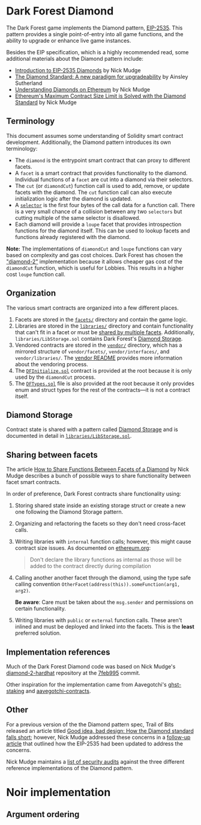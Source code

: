 # Dark Forest Diamond

The Dark Forest game implements the Diamond pattern, [EIP-2535](https://eips.ethereum.org/EIPS/eip-2535). This pattern provides a single point-of-entry into all game functions, and the ability to upgrade or enhance live game instances.

Besides the EIP specification, which is a highly recommended read, some additional materials about the Diamond pattern include:

- [Introduction to EIP-2535 Diamonds](https://eip2535diamonds.substack.com/p/introduction-to-the-diamond-standard) by Nick Mudge
- [The Diamond Standard: A new paradigm for upgradeability](https://medium.com/derivadex/the-diamond-standard-a-new-paradigm-for-upgradeability-569121a08954) by Ainsley Sutherland
- [Understanding Diamonds on Ethereum](https://dev.to/mudgen/understanding-diamonds-on-ethereum-1fb) by Nick Mudge
- [Ethereum's Maximum Contract Size Limit is Solved with the Diamond Standard](https://dev.to/mudgen/ethereum-s-maximum-contract-size-limit-is-solved-with-the-diamond-standard-2189) by Nick Mudge

## Terminology

This document assumes some understanding of Solidity smart contract development. Additionally, the Diamond pattern introduces its own terminology:

- The `diamond` is the entrypoint smart contract that can proxy to different facets.
- A `facet` is a smart contract that provides functionality to the diamond. Individual functions of a `facet` are cut into a diamond via their selectors.
- The `cut` (or `diamondCut`) function call is used to add, remove, or update facets with the diamond. The `cut` function call can also execute initialization logic after the diamond is updated.
- A [`selector`](https://docs.soliditylang.org/en/v0.8.10/abi-spec.html#function-selector) is the first four bytes of the call data for a function call. There is a very small chance of a collision between any two `selectors` but cutting multiple of the same selector is disallowed.
- Each diamond will provide a `loupe` facet that provides introspection functions for the diamond itself. This can be used to lookup facets and functions already registered with the diamond.

**Note:** The implementations of `diamondCut` and `loupe` functions can vary based on complexity and gas cost choices. Dark Forest has chosen the ["diamond-2"](https://github.com/mudgen/diamond#diamond-implementations) implementation because it allows cheaper gas cost of the `diamondCut` function, which is useful for Lobbies. This results in a higher cost `loupe` function call.

## Organization

The various smart contracts are organized into a few different places.

1. Facets are stored in the [`facets/`](./facets/) directory and contain the game logic.
2. Libraries are stored in the [`libraries/`](./libraries/) directory and contain functionality that can't fit in a facet or must be [shared by multiple facets](#sharing-between-facets). Additionally, `libraries/LibStorage.sol` contains Dark Forest's [Diamond Storage](#diamond-storage).
3. Vendored contracts are stored in the [`vendor/`](./vendor/) directory, which has a mirrored structure of `vendor/facets/`, `vendor/interfaces/`, and `vendor/libraries/`. The [vendor README](./vendor/README.md) provides more information about the vendoring process.
4. The [`DFInitialize.sol`](./DFInitialize.sol) contract is provided at the root because it is only used by the `diamondCut` process.
5. The [`DFTypes.sol`](./DFTypes.sol) file is also provided at the root because it only provides enum and struct types for the rest of the contracts—it is not a contract itself.

## Diamond Storage

Contract state is shared with a pattern called [Diamond Storage](https://dev.to/mudgen/how-diamond-storage-works-90e) and is documented in detail in [`libraries/LibStorage.sol`](./libraries/LibStorage.sol).

## Sharing between facets

The article [How to Share Functions Between Facets of a Diamond](https://dev.to/mudgen/how-to-share-functions-between-facets-of-a-diamond-1njb) by Nick Mudge describes a bunch of possible ways to share functionality between facet smart contracts.

In order of preference, Dark Forest contracts share functionality using:

1. Storing shared state inside an existing storage struct or create a new one following the Diamond Storage pattern.
2. Organizing and refactoring the facets so they don't need cross-facet calls.
3. Writing libraries with `internal` function calls; however, this might cause contract size issues. As documented on [ethereum.org](https://ethereum.org/en/developers/tutorials/downsizing-contracts-to-fight-the-contract-size-limit/#libraries):

   > Don't declare the library functions as internal as those will be added to the contract directly during compilation

4. Calling another another facet through the diamond, using the type safe calling convention `OtherFacet(address(this)).someFunction(arg1, arg2)`.

   **Be aware**: Care must be taken about the `msg.sender` and permissions on certain functionality.

5. Writing libraries with `public` or `external` function calls. These aren't inlined and must be deployed and linked into the facets. This is the **least** preferred solution.

## Implementation references

Much of the Dark Forest Diamond code was based on Nick Mudge's [diamond-2-hardhat](https://github.com/mudgen/diamond-2-hardhat) repository at the [7feb995](https://github.com/mudgen/diamond-3-hardhat/tree/0cf47c8) commit.

Other inspiration for the implementation came from Aavegotchi's [ghst-staking](https://github.com/aavegotchi/ghst-staking) and [aavegotchi-contracts](https://github.com/aavegotchi/aavegotchi-contracts).

## Other

For a previous version of the the Diamond pattern spec, Trail of Bits released an article titled [Good idea, bad design: How the Diamond standard falls short](https://blog.trailofbits.com/2020/10/30/good-idea-bad-design-how-the-diamond-standard-falls-short/); however, Nick Mudge addressed these concerns in a [follow-up article](https://dev.to/mudgen/addressing-josselin-feist-s-concern-s-of-eip-2535-diamond-standard-me8) that outlined how the EIP-2535 had been updated to address the concerns.

Nick Mudge maintains a [list of security audits](https://eip2535diamonds.substack.com/p/smart-contract-security-audits-for) against the three different reference implementations of the Diamond pattern.

# Noir implementation

## Argument ordering